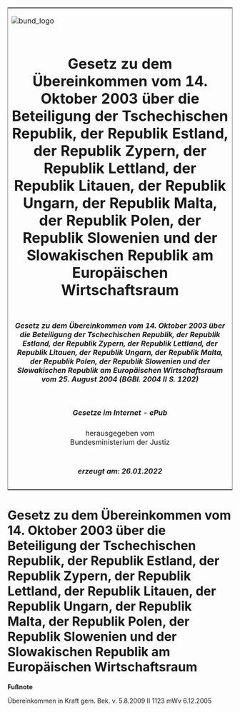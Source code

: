 <span id="DECKBLATT.html"></span>

<table border="0" frame="border" width="100%">

<tr valign="top">

<td align="left">

![bund\_logo](BfJ_2021_Web_de_de.gif)

</td>

<td align="right">

 

</td>

</tr>

<tr align="center" valign="middle">

<td colspan="2">

# Gesetz zu dem Übereinkommen vom 14. Oktober 2003 über die Beteiligung der Tschechischen Republik, der Republik Estland, der Republik Zypern, der Republik Lettland, der Republik Litauen, der Republik Ungarn, der Republik Malta, der Republik Polen, der Republik Slowenien und der Slowakischen Republik am Europäischen Wirtschaftsraum

</td>

</tr>

<tr align="center" valign="middle">

<td colspan="2">

##### Gesetz zu dem Übereinkommen vom 14. Oktober 2003 über die Beteiligung der Tschechischen Republik, der Republik Estland, der Republik Zypern, der Republik Lettland, der Republik Litauen, der Republik Ungarn, der Republik Malta, der Republik Polen, der Republik Slowenien und der Slowakischen Republik am Europäischen Wirtschaftsraum vom 25. August 2004 (BGBl. 2004 II S. 1202)

</td>

</tr>

<tr align="center" valign="middle">

<td colspan="2">

  
  

##### Gesetze im Internet - ePub  
  
herausgegeben vom  
Bundesministerium der Justiz

</td>

</tr>

<tr align="center" valign="bottom">

<td colspan="2">

  
  

##### erzeugt am: 26.01.2022

</td>

</tr>

</table>

<span id="BJNR120220004.html"></span>

# Gesetz zu dem Übereinkommen vom 14. Oktober 2003 über die Beteiligung der Tschechischen Republik, der Republik Estland, der Republik Zypern, der Republik Lettland, der Republik Litauen, der Republik Ungarn, der Republik Malta, der Republik Polen, der Republik Slowenien und der Slowakischen Republik am Europäischen Wirtschaftsraum

<div>

  
**Fußnote**

<div class="jnhtml">

<div>

<div class="jurAbsatz">

Übereinkommen in Kraft gem. Bek. v. 5.8.2009 II 1123 mWv 6.12.2005

</div>

</div>

</div>

</div>
